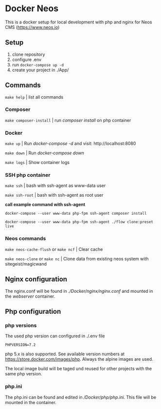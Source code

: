 # Docker Neos

This is a docker setup for local development with php and nginx for Neos CMS (https://www.neos.io)

## Setup

1. clone repository
2. configure .env
4. run ```docker-compose up -d```
5. create your project in ./App/


## Commands

```make help``` | list all commands

### Composer

```make composer-install``` | run _composer install_ on php container

### Docker

```make up``` | Run _docker-compose -d_ and visit: http://localhost:8080

```make down``` | Run _docker-compose down_

```make logs``` | Show container logs

### SSH php container

```make ssh``` | bash with ssh-agent as www-data user

```make ssh-root``` | bash with ssh-agent as root user

**call example command with ssh-agent**

```docker-compose --user www-data php-fpm ssh-agent composer install```

```docker-compose --user www-data php-fpm ssh-agent ./flow clone:preset live```

### Neos commands

```make neos-cache-flush``` or ```make ncf``` | Clear cache

```make neos-clone``` or ```make nc``` | Clone data from existing neos system with sitegeist/magicwand

## Nginx configuration

The nginx.conf will be found in _./Docker/nginx/nginx.conf_ and mounted in the _webserver_ container.

## Php configuration

### php versions

The used php version can configured in ./.env file

```PHPVERSION=7.2```

php 5.x is also supported. See available version numbers at https://store.docker.com/images/php. Always the alpine images are used.

The local image build will be taged und reused for other projects with the same php version.

### php.ini

The php.ini can be found and edited in _/Docker/php/php.ini_. This file will be mounted in the container.

